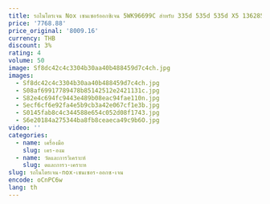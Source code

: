 ```yaml
---
title: รถไนโตรเจน Nox เซนเซอร์ออกซิเจน 5WK96699C สําหรับ 335d 535d 535d X5 13628589846 13628580410
price: '7768.88'
price_original: '8009.16'
currency: THB
discount: 3%
rating: 4
volume: 50
image: Sf8dc42c4c3304b30aa40b488459d7c4ch.jpg
images:
  - Sf8dc42c4c3304b30aa40b488459d7c4ch.jpg
  - S08af69917789478b85142512e2421131c.jpg
  - S82e4c694fc9443e489b08eac94fae110n.jpg
  - Secf6cf6e92fa4e5b9cb3a42e067cf1e3b.jpg
  - S0145fab8c4c344588e654c052d08f1743.jpg
  - S6e20184a275344ba8fb8ceaeca49c9b6O.jpg
video: ''
categories:
  - name: เครื่องมือ
    slug: เคร-องม
  - name: วัดและการวิเคราะห์
    slug: ดและการว-เคราะห
slug: รถไนโตรเจน-nox-เซนเซอร-ออกซ-เจน
encode: oCnPC6w
lang: th
---
```

  